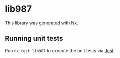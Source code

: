 # lib987

This library was generated with [Nx](https://nx.dev).

## Running unit tests

Run `nx test lib987` to execute the unit tests via [Jest](https://jestjs.io).
